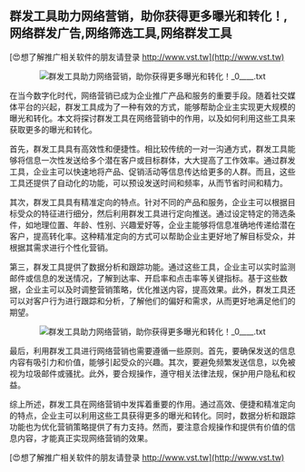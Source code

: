## **群发工具助力网络营销，助你获得更多曝光和转化！,网络群发广告,网络筛选工具,网络群发工具**

[😍想了解推广相关软件的朋友请登录 http://www.vst.tw](http://www.vst.tw)

 <center><img src="https://vst.tw/MP4/tuiguang/png/3.png" alt="群发工具助力网络营销，助你获得更多曝光和转化！_0____.txt"></center>

在当今数字化时代，网络营销已成为企业推广产品和服务的重要手段。随着社交媒体平台的兴起，群发工具成为了一种有效的方式，能够帮助企业主实现更大规模的曝光和转化。本文将探讨群发工具在网络营销中的作用，以及如何利用这些工具来获取更多的曝光和转化。

首先，群发工具具有高效性和便捷性。相比较传统的一对一沟通方式，群发工具能够将信息一次性发送给多个潜在客户或目标群体，大大提高了工作效率。通过群发工具，企业主可以快速地将产品、促销活动等信息传达给更多的人群。而且，这些工具还提供了自动化的功能，可以预设发送时间和频率，从而节省时间和精力。

其次，群发工具具有精准定向的特点。针对不同的产品和服务，企业主可以根据目标受众的特征进行细分，然后利用群发工具进行定向推送。通过设定特定的筛选条件，如地理位置、年龄、性别、兴趣爱好等，企业主能够将信息准确地传递给潜在客户，提高转化率。这种精准定向的方式可以帮助企业主更好地了解目标受众，并根据其需求进行个性化营销。

第三，群发工具提供了数据分析和跟踪功能。通过这些工具，企业主可以实时监测邮件或信息的发送情况，了解到达率、开启率和点击率等关键指标。基于这些数据，企业主可以及时调整营销策略，优化推送内容，提高效果。此外，群发工具还可以对客户行为进行跟踪和分析，了解他们的偏好和需求，从而更好地满足他们的期望。

 <center><img src="https://vst.tw/MP4/tuiguang/png/1.png" alt="群发工具助力网络营销，助你获得更多曝光和转化！_0____.txt"></center>

最后，利用群发工具进行网络营销也需要遵循一些原则。首先，要确保发送的信息内容有吸引力和价值，能够引起受众的兴趣。其次，要避免频繁发送信息，以免被视为垃圾邮件或骚扰。此外，要合规操作，遵守相关法律法规，保护用户隐私和权益。

综上所述，群发工具在网络营销中发挥着重要的作用。通过高效、便捷和精准定向的特点，企业主可以利用这些工具获得更多的曝光和转化。同时，数据分析和跟踪功能也为优化营销策略提供了有力支持。然而，要注意合规操作和提供有价值的信息内容，才能真正实现网络营销的效果。

[😍想了解推广相关软件的朋友请登录 http://www.vst.tw](http://www.vst.tw)



